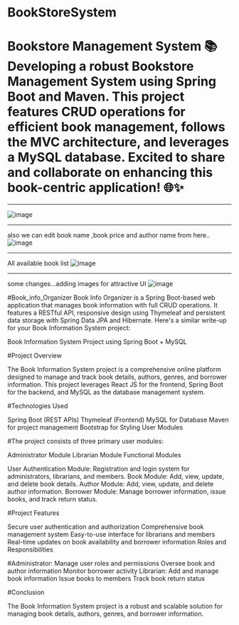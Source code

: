 # BookStoreSystem
# Bookstore Management System 📚  Developing a robust Bookstore Management System using Spring Boot and Maven. This project features CRUD operations for efficient book management, follows the MVC architecture, and leverages a MySQL database. Excited to share and collaborate on enhancing this book-centric application! 🌐✨
__________________________________________________________________________________________________________________
![image](https://github.com/Aaruu1709/bookstore/assets/102209037/11ff94d2-a218-495e-bb8f-b586db5d1ae1)
_________________________________________________________________________________________________________________
also we can edit book name ,book price and author name from here..
![image](https://github.com/Aaruu1709/bookstore/assets/102209037/d6cb4c37-5dc8-4603-a564-c073bb448138)
________________________________________________________________________________________________________________
All available book list
![image](https://github.com/user-attachments/assets/a8ce3265-9dd2-485c-bc30-54ec97e40f54)
_________________________________________________________________________________________________________
some changes...adding images for attractive UI
![image](https://github.com/user-attachments/assets/1aeb7b36-a78b-45aa-8452-e060b555bfb4)



#Book_info_Organizer
Book Info Organizer is a Spring Boot-based web application that manages book information with full CRUD operations. It features a RESTful API, responsive design using Thymeleaf and persistent data storage with Spring Data JPA and Hibernate. Here's a similar write-up for your Book Information System project:

Book Information System Project using Spring Boot + MySQL

#Project Overview

The Book Information System project is a comprehensive online platform designed to manage and track book details, authors, genres, and borrower information. This project leverages React JS for the frontend, Spring Boot for the backend, and MySQL as the database management system.

#Technologies Used

Spring Boot (REST APIs)
Thymeleaf (Frontend)
MySQL for Database
Maven for project management
Bootstrap for Styling
User Modules

#The project consists of three primary user modules:

Administrator Module
Librarian Module
Functional Modules

User Authentication Module: Registration and login system for administrators, librarians, and members.
Book Module: Add, view, update, and delete book details.
Author Module: Add, view, update, and delete author information.
Borrower Module: Manage borrower information, issue books, and track return status.

#Project Features

Secure user authentication and authorization
Comprehensive book management system
Easy-to-use interface for librarians and members
Real-time updates on book availability and borrower information
Roles and Responsibilities

#Administrator:
Manage user roles and permissions
Oversee book and author information
Monitor borrower activity
Librarian:
Add and manage book information
Issue books to members
Track book return status

#Conclusion

The Book Information System project is a robust and scalable solution for managing book details, authors, genres, and borrower information.






